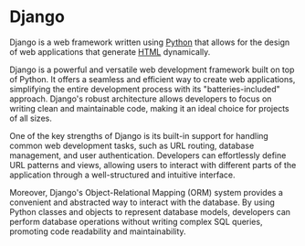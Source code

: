 # Django







Django is a web framework written using [Python](/wiki/Python) that allows for the design of web applications that generate [HTML](/wiki/HTML) dynamically.

Django is a powerful and versatile web development framework built on top of Python. It offers a seamless and efficient way to create web applications, simplifying the entire development process with its "batteries-included" approach. Django's robust architecture allows developers to focus on writing clean and maintainable code, making it an ideal choice for projects of all sizes.



One of the key strengths of Django is its built-in support for handling common web development tasks, such as URL routing, database management, and user authentication. Developers can effortlessly define URL patterns and views, allowing users to interact with different parts of the application through a well-structured and intuitive interface.



Moreover, Django's Object-Relational Mapping (ORM) system provides a convenient and abstracted way to interact with the database. By using Python classes and objects to represent database models, developers can perform database operations without writing complex SQL queries, promoting code readability and maintainability.